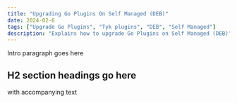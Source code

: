 ```yaml
---
title: "Upgrading Go Plugins On Self Managed (DEB)"
date: 2024-02-6
tags: ["Upgrade Go Plugins", "Tyk plugins", "DEB", "Self Managed"]
description: "Explains how to upgrade Go Plugins on Self Managed (DEB)"
---
```


Intro paragraph goes here

## H2 section headings go here 
with accompanying text